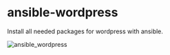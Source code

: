 # ansible-wordpress
Install all needed packages for wordpress with ansible.

![ansible_wordpress](https://user-images.githubusercontent.com/31850281/111208163-de628100-85e3-11eb-9ab1-78d47acc4fb3.png)
